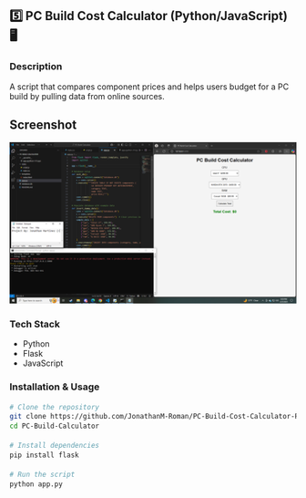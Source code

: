 ## **5️⃣ PC Build Cost Calculator (Python/JavaScript) 🖥️**

### **Description**
A script that compares component prices and helps users budget for a PC build by pulling data from online sources.

## Screenshot
![Firewall Setup](screenshots/PC_Build_Cost_Calculator.PNG)


### **Tech Stack**
- Python
- Flask
- JavaScript

### **Installation & Usage**
```bash
# Clone the repository
git clone https://github.com/JonathanM-Roman/PC-Build-Cost-Calculator-Python-JavaScript-.git
cd PC-Build-Calculator

# Install dependencies
pip install flask

# Run the script
python app.py
